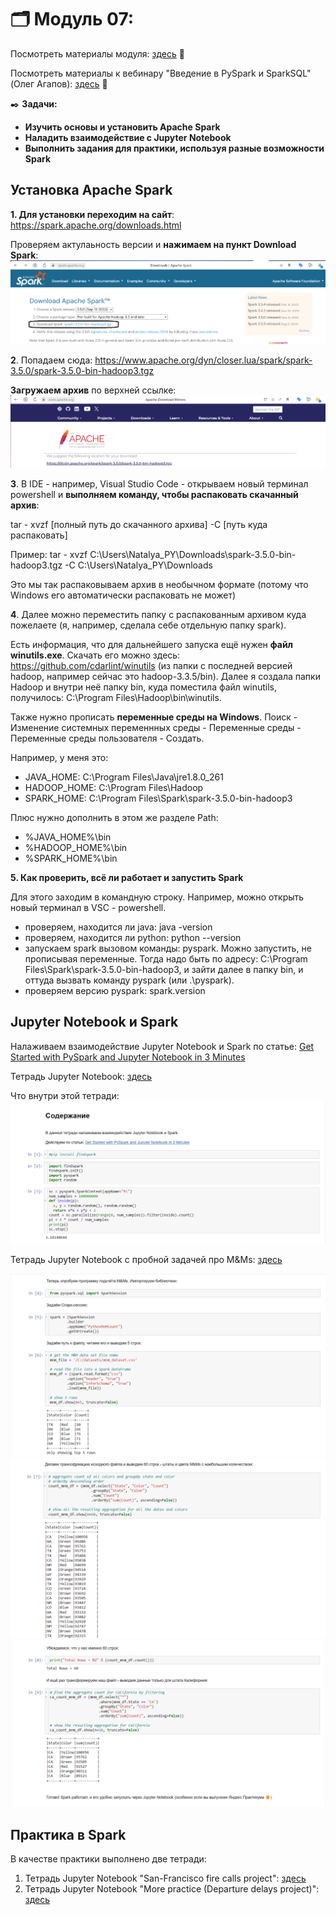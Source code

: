 # 🗂️ Модуль 07: 
Посмотреть материалы модуля: [здесь](https://github.com/Data-Learn/data-engineering/tree/master/DE-101%20Modules/Module07 "здесь") 📑


Посмотреть материалы к вебинару "Введение в PySpark и SparkSQL" (Олег Агапов): [здесь](https://github.com/oleg-agapov/getting-started-with-pyspark-ru "здесь") 📑

✒️ **Задачи:** 
- **Изучить основы и установить Apache Spark**
- **Наладить взаимодействие с Jupyter Notebook**
- **Выполнить задания для практики, используя разные возможности Spark**

## Установка Apache Spark

**1. Для установки переходим на сайт**: https://spark.apache.org/downloads.html


Проверяем актулаьность версии и **нажимаем на пункт Download Spark**:
![cover](https://github.com/Malakhova-Natalya/Data_Learn/blob/main/DE-101/Module_07/download%20start.png)


**2**. Попадаем сюда: https://www.apache.org/dyn/closer.lua/spark/spark-3.5.0/spark-3.5.0-bin-hadoop3.tgz


**Загружаем архив** по верхней ссылке:
![cover](https://github.com/Malakhova-Natalya/Data_Learn/blob/main/DE-101/Module_07/download%20apache%20spark.png)


**3**. В IDE - например, Visual Studio Code - открываем новый терминал powershell и **выполняем команду, чтобы распаковать скачанный архив**:


   tar - xvzf [полный путь до скачанного архива] -C [путь куда распаковать]

   
   Пример:    tar - xvzf C:\Users\Natalya_PY\Downloads\spark-3.5.0-bin-hadoop3.tgz -C C:\Users\Natalya_PY\Downloads


Это мы так распаковываем архив в необычном формате (потому что Windows его автоматически распаковать не может)

**4**. Далее можно переместить папку с распакованным архивом куда пожелаете (я, например, сделала себе отдельную папку spark).

Есть информация, что для дальнейшего запуска ещё нужен **файл winutils.exe**. Скачать его можно здесь: https://github.com/cdarlint/winutils (из папки с последней версией hadoop, например сейчас это hadoop-3.3.5/bin). Далее я создала папки Hadoop и внутри неё папку bin, куда поместила файл winutils, получилось: C:\Program Files\Hadoop\bin\winutils.


Также нужно прописать **переменные среды на Windows**. Поиск - Изменение системных переменнных среды - Переменные среды - Переменные среды пользователя - Создать.


Например, у меня это:
- JAVA_HOME: C:\Program Files\Java\jre1.8.0_261
- HADOOP_HOME: C:\Program Files\Hadoop
- SPARK_HOME: C:\Program Files\Spark\spark-3.5.0-bin-hadoop3


Плюс нужно дополнить в этом же разделе Path:
- %JAVA_HOME%\bin
- %HADOOP_HOME%\bin
- %SPARK_HOME%\bin

**5. Как проверить, всё ли работает и запустить Spark**


Для этого заходим в командную строку. Например, можно открыть новый терминал в VSC - powershell.
- проверяем, находится ли java: java -version
- проверяем, находится ли python: python --version
- запускаем spark вызовом команды: pyspark.
Можно запустить, не прописывая переменные. Тогда надо быть по адресу: C:\Program Files\Spark\spark-3.5.0-bin-hadoop3, и зайти далее в папку bin, и оттуда вызвать команду pyspark (или .\pyspark).
- проверяем версию pyspark: spark.version


## Jupyter Notebook и Spark

Налаживаем взаимодействие Jupyter Notebook и Spark по статье: [Get Started with PySpark and Jupyter Notebook in 3 Minutes](https://medium.com/sicara/get-started-pyspark-jupyter-guide-tutorial-ae2fe84f594f#:~:text=There%20are%20two%20ways%20to%20get%20PySpark%20available,Jupyter%20Notebook%20and%20load%20PySpark%20using%20findSpark%20package)


Тетрадь Jupyter Notebook: [здесь](https://github.com/Malakhova-Natalya/Data_Learn/blob/main/DE-101/Module_07/Jupyter_Spark.ipynb "здесь")


Что внутри этой тетради:
![cover](https://github.com/Malakhova-Natalya/Data_Learn/blob/main/DE-101/Module_07/Jupyter_Spark.png)


Тетрадь Jupyter Notebook с пробной задачей про M&Ms: [здесь](https://github.com/Malakhova-Natalya/Data_Learn/blob/main/DE-101/Module_07/Spark_notebook.ipynb "здесь")

![cover](https://github.com/Malakhova-Natalya/Data_Learn/blob/main/DE-101/Module_07/mnms_1.png)
![cover](https://github.com/Malakhova-Natalya/Data_Learn/blob/main/DE-101/Module_07/mnms_2.png)
![cover](https://github.com/Malakhova-Natalya/Data_Learn/blob/main/DE-101/Module_07/mnms_3.png)

## Практика в Spark

В качестве практики выполнено две тетради:

1. Тетрадь Jupyter Notebook "San-Francisco fire calls project": [здесь](https://github.com/Malakhova-Natalya/Data_Learn/blob/main/DE-101/Module_07/Spark_fire_calls.ipynb "здесь")
2. Тетрадь Jupyter Notebook "More practice (Departure delays project)": [здесь](https://github.com/Malakhova-Natalya/Data_Learn/blob/main/DE-101/Module_07/Spark_practice.ipynb "здесь")

